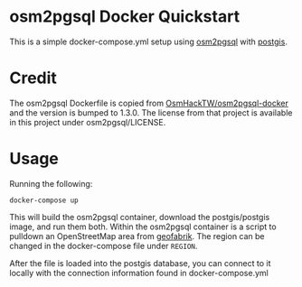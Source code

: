 # osm2pgsql Docker Quickstart

This is a simple docker-compose.yml setup using [osm2pgsql](https://github.com/openstreetmap/osm2pgsql) with [postgis](http://postgis.net/).

# Credit
The osm2pgsql Dockerfile is copied from [OsmHackTW/osm2pgsql-docker](https://github.com/OsmHackTW/osm2pgsql-docker) and the version is bumped to 1.3.0. The license from that project is available in this project under osm2pgsql/LICENSE.

# Usage

Running the following:

```
docker-compose up
```

This will build the osm2pgsql container, download the postgis/postgis image, and run them both. Within the osm2pgsql container is a script to pulldown an OpenStreetMap area from [geofabrik](https://download.geofabrik.de/). The region can be changed in the docker-compose file under `REGION`.

After the file is loaded into the postgis database, you can connect to it locally with the connection information found in docker-compose.yml
